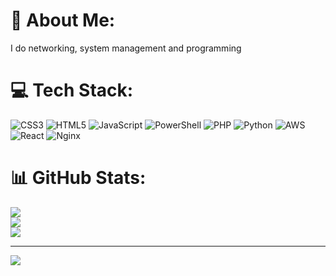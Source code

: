 # 💫 About Me:
I do networking, system management and programming


# 💻 Tech Stack:
![CSS3](https://img.shields.io/badge/css3-%231572B6.svg?style=for-the-badge&logo=css3&logoColor=white) ![HTML5](https://img.shields.io/badge/html5-%23E34F26.svg?style=for-the-badge&logo=html5&logoColor=white) ![JavaScript](https://img.shields.io/badge/javascript-%23323330.svg?style=for-the-badge&logo=javascript&logoColor=%23F7DF1E) ![PowerShell](https://img.shields.io/badge/PowerShell-%235391FE.svg?style=for-the-badge&logo=powershell&logoColor=white) ![PHP](https://img.shields.io/badge/php-%23777BB4.svg?style=for-the-badge&logo=php&logoColor=white) ![Python](https://img.shields.io/badge/python-3670A0?style=for-the-badge&logo=python&logoColor=ffdd54) ![AWS](https://img.shields.io/badge/AWS-%23FF9900.svg?style=for-the-badge&logo=amazon-aws&logoColor=white) ![React](https://img.shields.io/badge/react-%2320232a.svg?style=for-the-badge&logo=react&logoColor=%2361DAFB) ![Nginx](https://img.shields.io/badge/nginx-%23009639.svg?style=for-the-badge&logo=nginx&logoColor=white)
# 📊 GitHub Stats:
![](https://github-readme-stats.vercel.app/api?username=Jake-makes&theme=dark&hide_border=false&include_all_commits=false&count_private=false)<br/>
![](https://github-readme-streak-stats.herokuapp.com/?user=Jake-makes&theme=dark&hide_border=false)<br/>
![](https://github-readme-stats.vercel.app/api/top-langs/?username=Jake-makes&theme=dark&hide_border=false&include_all_commits=false&count_private=false&layout=compact)

---
[![](https://visitcount.itsvg.in/api?id=Jake-makes&icon=0&color=0)](https://visitcount.itsvg.in)

<!-- Proudly created with GPRM ( https://gprm.itsvg.in ) -->
